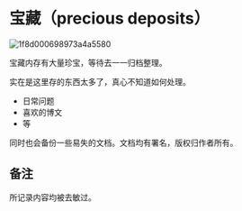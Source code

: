 # 宝藏（precious deposits）
![1f8d000698973a4a5580](https://user-images.githubusercontent.com/3362121/40420311-a3931fc4-5eba-11e8-94e0-c76eb5fd4065.jpg)

宝藏内存有大量珍宝，等待去一一归档整理。


实在是这里存的东西太多了，真心不知道如何处理。

- 日常问题
- 喜欢的博文
- 等

同时也会备份一些易失的文档。文档均有署名，版权归作者所有。

## 备注
所记录内容均被去敏过。

